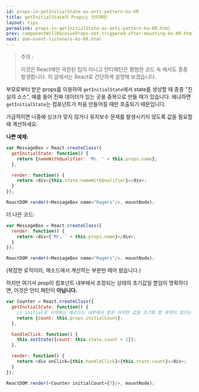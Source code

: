 ```yaml
---
id: props-in-getInitialState-as-anti-pattern-ko-KR
title: getInitialState의 Props는 안티패턴
layout: tips
permalink: props-in-getInitialState-as-anti-pattern-ko-KR.html
prev: componentWillReceiveProps-not-triggered-after-mounting-ko-KR.html
next: dom-event-listeners-ko-KR.html
---
```


> 주의 : 
>
> 이것은 React에만 국한된 팁이 아니고 안티패턴은 평범한 코드 속 에서도 종종 발생합니다. 이 글에서는 React로 간단하게 설명해 보겠습니다.

부모로부터 받은 props를 이용하여 `getInitialState`에서 state를 생성할 때 종종 "진실의 소스", 예를 들어 진짜 데이터가 있는 곳을 중복으로 만들 때가 있습니다. 왜냐하면 `getInitialState`는 컴포넌트가 처음 만들어질 때만 호출되기 때문입니다.

가급적이면 나중에 싱크가 맞지 않거나 유지보수 문제를 발생시키지 않도록 값을 필요할 때 계산하세요.


**나쁜 예제:**

```js
var MessageBox = React.createClass({
  getInitialState: function() {
    return {nameWithQualifier: 'Mr. ' + this.props.name};
  },

  render: function() {
    return <div>{this.state.nameWithQualifier}</div>;
  }
});

ReactDOM.render(<MessageBox name="Rogers"/>, mountNode);
```

더 나은 코드:

```js
var MessageBox = React.createClass({
  render: function() {
    return <div>{'Mr. ' + this.props.name}</div>;
  }
});

ReactDOM.render(<MessageBox name="Rogers"/>, mountNode);
```

(복잡한 로직이라, 메소드에서 계산하는 부분만 떼어 왔습니다.)

하지만 여기서 prop이 컴포넌트 내부에서 조정되는 상태의 초기값일 뿐임이 명확하다면, 이것은 안티 패턴이 **아닙니다.**

```js
var Counter = React.createClass({
  getInitialState: function() {
    // initial로 시작하는 메소드는 내부에서 받은 어떠한 값을 초기화 할 목적이 있다는 것을 나타냅니다.
    return {count: this.props.initialCount};
  },

  handleClick: function() {
    this.setState({count: this.state.count + 1});
  },

  render: function() {
    return <div onClick={this.handleClick}>{this.state.count}</div>;
  }
});

ReactDOM.render(<Counter initialCount={7}/>, mountNode);
```
